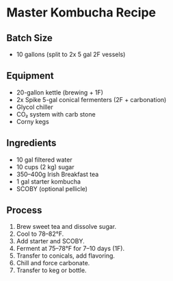 # Master Kombucha Recipe

## Batch Size
- 10 gallons (split to 2x 5 gal 2F vessels)

## Equipment
- 20-gallon kettle (brewing + 1F)
- 2x Spike 5-gal conical fermenters (2F + carbonation)
- Glycol chiller
- CO₂ system with carb stone
- Corny kegs

## Ingredients
- 10 gal filtered water
- 10 cups (2 kg) sugar
- 350–400g Irish Breakfast tea
- 1 gal starter kombucha
- SCOBY (optional pellicle)

## Process
1. Brew sweet tea and dissolve sugar.
2. Cool to 78–82°F.
3. Add starter and SCOBY.
4. Ferment at 75–78°F for 7–10 days (1F).
5. Transfer to conicals, add flavoring.
6. Chill and force carbonate.
7. Transfer to keg or bottle.

